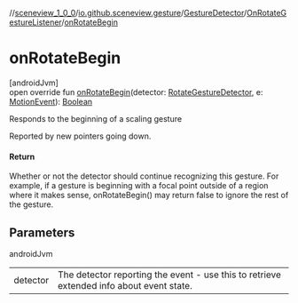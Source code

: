//[sceneview_1_0_0](../../../../index.md)/[io.github.sceneview.gesture](../../index.md)/[GestureDetector](../index.md)/[OnRotateGestureListener](index.md)/[onRotateBegin](on-rotate-begin.md)

# onRotateBegin

[androidJvm]\
open override fun [onRotateBegin](on-rotate-begin.md)(detector: [RotateGestureDetector](../../-rotate-gesture-detector/index.md), e: [MotionEvent](https://developer.android.com/reference/kotlin/android/view/MotionEvent.html)): [Boolean](https://kotlinlang.org/api/latest/jvm/stdlib/kotlin/-boolean/index.html)

Responds to the beginning of a scaling gesture

Reported by new pointers going down.

#### Return

Whether or not the detector should continue recognizing this gesture. For example, if a gesture is beginning with a focal point outside of a region where it makes sense, onRotateBegin() may return false to ignore the rest of the gesture.

## Parameters

androidJvm

| | |
|---|---|
| detector | The detector reporting the event - use this to retrieve extended info about event state. |
